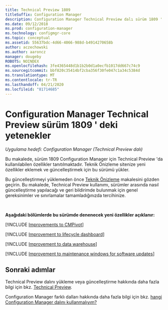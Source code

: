 ```yaml
---
title: Technical Preview 1809
titleSuffix: Configuration Manager
description: Configuration Manager Technical Preview dalı sürüm 1809 ' de bulunan yeni özellikler hakkında bilgi edinin.
ms.date: 09/12/2018
ms.prod: configuration-manager
ms.technology: configmgr-core
ms.topic: conceptual
ms.assetid: 55637bdc-4d66-4066-988d-b4914270658b
author: aczechowski
ms.author: aaroncz
manager: dougeby
ROBOTS: NOINDEX
ms.openlocfilehash: 3fe4365448d1b1b2b0d1a0ecfb1017dd667c74c9
ms.sourcegitcommit: bbf820c35414bf2cba356f30fe047c1a34c5384d
ms.translationtype: MT
ms.contentlocale: tr-TR
ms.lasthandoff: 04/21/2020
ms.locfileid: "81714685"
---
```

# <a name="capabilities-in-configuration-manager-technical-preview-version-1809"></a>Configuration Manager Technical Preview sürüm 1809 ' deki yetenekler 

*Uygulama hedefi: Configuration Manager (Technical Preview dalı)*

Bu makalede, sürüm 1809 Configuration Manager için Technical Preview 'da kullanılabilen özellikler tanıtılmaktadır. Teknik Önizleme sitenize yeni özellikler eklemek ve güncelleştirmek için bu sürümü yükler. 

Bu güncelleştirmeyi yüklemeden önce [Teknik Önizleme](technical-preview.md) makalesini gözden geçirin. Bu makalede, Technical Preview kullanımı, sürümler arasında nasıl güncelleştirme yapılacağı ve geri bildirimde bulunmak için genel gereksinimler ve sınırlamalar tamamladığınızda tercihinize.     


<!--  Known Issues Template
## Known issues 

[!INCLUDE [known issue title](includes/known-issue-bugid.md)]

-->



<br>

**Aşağıdaki bölümlerde bu sürümde denenecek yeni özellikler açıklanır:**  


[!INCLUDE [Improvements to CMPivot](includes/1359068.md)]

[!INCLUDE [Improvement to lifecycle dashboard](includes/1358702.md)]

[!INCLUDE [Improvement to data warehouse](includes/1358870.md)]

[!INCLUDE [Improvement to maintenance windows for software updates](includes/vso2839307.md)]


## <a name="next-steps"></a>Sonraki adımlar

Technical Preview dalını yükleme veya güncelleştirme hakkında daha fazla bilgi için bkz. [Technical Preview](technical-preview.md).    

Configuration Manager farklı dalları hakkında daha fazla bilgi için bkz. [hangi Configuration Manager dalını kullanmalıyım?](../understand/which-branch-should-i-use.md)
